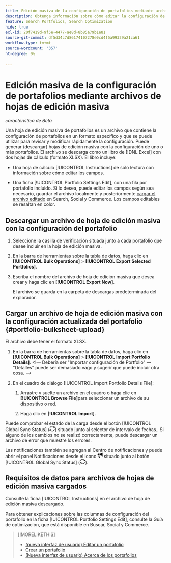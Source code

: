 ```yaml
---
title: Edición masiva de la configuración de portafolios mediante archivos de hojas de edición masiva
description: Obtenga información sobre cómo editar la configuración de varios portafolios mediante un archivo de hoja de edición por lotes.
feature: Search Portfolios, Search Optimization
hide: true
exl-id: 20f7419d-9f5e-4477-ae8d-8b85a79b1e81
source-git-commit: df5d34c7d86174107278e0cd4f5a99329a21ca61
workflow-type: tm+mt
source-wordcount: '357'
ht-degree: 0%

---
```


# Edición masiva de la configuración de portafolios mediante archivos de hojas de edición masiva

*característica de Beta*

Una hoja de edición masiva de portafolios es un archivo que contiene la configuración de portafolios en un formato específico y que se puede utilizar para revisar y modificar rápidamente la configuración. Puede generar (descargar) hojas de edición masiva con la configuración de uno o más portafolios. El archivo se descarga como un libro de [!DNL Excel] con dos hojas de cálculo (formato XLSX). El libro incluye:

* Una hoja de cálculo [!UICONTROL Instructions] de sólo lectura con información sobre cómo editar los campos.

* Una ficha [!UICONTROL Portfolio Settings Edit], con una fila por portafolio incluido. Si lo desea, puede editar los campos según sea necesario, guardar el archivo localmente y posteriormente [cargar el archivo editado](#portfolio-bulksheet-upload) en Search, Social y Commerce. Los campos editables se resaltan en color.

## Descargar un archivo de hoja de edición masiva con la configuración del portafolio

1. Seleccione la casilla de verificación situada junto a cada portafolio que desee incluir en la hoja de edición masiva.

1. En la barra de herramientas sobre la tabla de datos, haga clic en **[!UICONTROL Bulk Operations]** > **[!UICONTROL Export Selected Portfolios]**.

1. Escriba el nombre del archivo de hoja de edición masiva que desea crear y haga clic en **[!UICONTROL Export Now]**.

   El archivo se guarda en la carpeta de descargas predeterminada del explorador.

## Cargar un archivo de hoja de edición masiva con la configuración actualizada del portafolio {#portfolio-bulksheet-upload}

El archivo debe tener el formato XLSX.

1. En la barra de herramientas sobre la tabla de datos, haga clic en **[!UICONTROL Bulk Operations]** > **[!UICONTROL Import Portfolio Details]**. &lt;!— Debería ser &quot;Importar configuración de Portfolio&quot; — &quot;Detalles&quot; puede ser demasiado vago y sugerir que puede incluir otra cosa. —>

1. En el cuadro de diálogo [!UICONTROL Import Portfolio Details File]:<!-- reword if we change the name of the operation -->

   1. Arrastre y suelte un archivo en el cuadro o haga clic en **[!UICONTROL Browse File]**<!-- "Browse for file" or just "Browse"??? -->para seleccionar un archivo de su dispositivo o red.

   1. Haga clic en **[!UICONTROL Import]**.

Puede comprobar el estado de la carga desde el botón [!UICONTROL Global Sync Status] (![Estado de sincronización global](/help/search-social-commerce/assets/global-sync-status.png "Estado de sincronización global")) situado junto al selector de intervalo de fechas.<!-- icon similar to Refresh -->. Si alguno de los cambios no se realizó correctamente, puede descargar un archivo de error que muestre los errores.

Las notificaciones también se agregan al Centro de notificaciones y puede abrir el panel Notificaciones desde el icono ![Notificaciones](/help/search-social-commerce/assets/notifications-new.png "Notificaciones") situado junto al botón [!UICONTROL Global Sync Status] (![Estado de sincronización global](/help/search-social-commerce/assets/global-sync-status.png "Estado de sincronización global")).

## Requisitos de datos para archivos de hojas de edición masiva cargados

Consulte la ficha [!UICONTROL Instructions] en el archivo de hoja de edición masiva descargado.

Para obtener explicaciones sobre las columnas de configuración del portafolio en la ficha [!UICONTROL Portfolio Settings Edit], consulte la Guía de optimización, que está disponible en Buscar, Social y Commerce.

<!--
## Data fields on the [!UICONTROL Portfolio Settings Edit] tab

| Field | Required to import data? | Description |
| ----- | ------------------------ | ----------- |
| Portfolio ID |  |  |
| Portfolio Name |  |  |
| Status |  |  |
| Spend Strategy |  |  |
| Target |  |  |
| Hybrid |  |  |
| Auto adjust campaign budgets |  |  |
| Spend Multiple |  |  |
| Minimum Campaign Budget |  |  |
| Objective |  |  |
| Cost Half-Life |  |  |
| Revenue Half-Life |  |  |
| Min. Target CPA |  |  |
| Max. Target CPA |  |  |
| Min. Target ROAS |  |  |
| Max. Target ROAS |  |  |

-->

>[!MORELIKETHIS]
>
>* [(nueva interfaz de usuario) Editar un portafolio](portfolio-edit.md)
>* [Crear un portafolio](portfolio-create.md)
>* [(Nueva interfaz de usuario) Acerca de los portafolios](portfolio-about.md)

